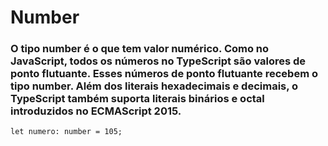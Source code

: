 # Number
### O tipo number é o que tem valor numérico. Como no JavaScript, todos os números no TypeScript são valores de ponto flutuante. Esses números de ponto flutuante recebem o tipo number. Além dos literais hexadecimais e decimais, o TypeScript também suporta literais binários e octal introduzidos no ECMAScript 2015.
```
let numero: number = 105;
```
